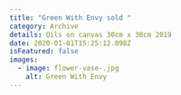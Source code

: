 ```yaml
---
title: "Green With Envy sold "
category: Archive
details: Oils on canvas 30cm x 30cm 2019
date: 2020-01-01T15:25:12.098Z
isFeatured: false
images:
  - image: flower-vase-.jpg
    alt: Green With Envy
---
```

